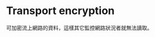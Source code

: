 [Title]: # (傳輸加密)
[Difficulty]: # (初學者)
[Order]: # (124)

# Transport encryption

可加密流上網路的資料，這樣其它監控網路狀況者就無法讀取。